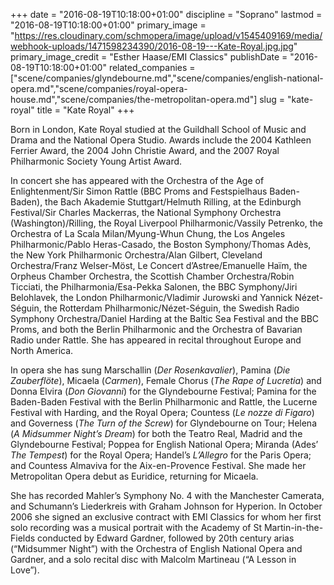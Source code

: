 +++
date = "2016-08-19T10:18:00+01:00"
discipline = "Soprano"
lastmod = "2016-08-19T10:18:00+01:00"
primary_image = "https://res.cloudinary.com/schmopera/image/upload/v1545409169/media/webhook-uploads/1471598234390/2016-08-19---Kate-Royal.jpg.jpg"
primary_image_credit = "Esther Haase/EMI Classics"
publishDate = "2016-08-19T10:18:00+01:00"
related_companies = ["scene/companies/glyndebourne.md","scene/companies/english-national-opera.md","scene/companies/royal-opera-house.md","scene/companies/the-metropolitan-opera.md"]
slug = "kate-royal"
title = "Kate Royal"
+++

Born in London, Kate Royal studied at the Guildhall School of Music and Drama and the National Opera Studio. Awards include the 2004 Kathleen Ferrier Award, the 2004 John Christie Award, and the 2007 Royal Philharmonic Society Young Artist Award.

In concert she has appeared with the Orchestra of the Age of Enlightenment/Sir Simon Rattle (BBC Proms and Festspielhaus Baden-Baden), the Bach Akademie Stuttgart/Helmuth Rilling, at the Edinburgh Festival/Sir Charles Mackerras, the National Symphony Orchestra (Washington)/Rilling, the Royal Liverpool Philharmonic/Vassily Petrenko, the Orchestra of La Scala Milan/Myung-Whun Chung, the Los Angeles Philharmonic/Pablo Heras-Casado, the Boston Symphony/Thomas Adès, the New York Philharmonic Orchestra/Alan Gilbert, Cleveland Orchestra/Franz Welser-Möst,  Le Concert d’Astree/Emanuelle Haïm, the Orpheus Chamber Orchestra, the Scottish Chamber Orchestra/Robin Ticciati, the Philharmonia/Esa-Pekka Salonen, the BBC Symphony/Jiri Belohlavek, the London Philharmonic/Vladimir Jurowski and Yannick Nézet-Séguin, the Rotterdam Philharmonic/Nézet-Séguin, the Swedish Radio Symphony Orchestra/Daniel Harding at the Baltic Sea Festival and the BBC Proms, and both the Berlin Philharmonic and the Orchestra of Bavarian Radio under Rattle. She has appeared in recital throughout Europe and North America.

In opera she has sung Marschallin (*Der Rosenkavalier*), Pamina (*Die Zauberflöte*), Micaela (*Carmen*), Female Chorus (*The Rape of Lucretia*) and Donna Elvira (*Don Giovanni*) for the Glyndebourne Festival; Pamina for the Baden-Baden Festival with the Berlin Philharmonic and Rattle, the Lucerne Festival with Harding, and the Royal Opera; Countess (*Le nozze di Figaro*) and Governess (*The Turn of the Screw*) for Glyndebourne on Tour; Helena (*A Midsummer Night’s Dream*) for both the Teatro Real, Madrid and the Glyndebourne Festival; Poppea for English National Opera; Miranda (Ades’ *The Tempest*) for the Royal Opera; Handel’s *L’Allegro* for the Paris Opera; and Countess Almaviva for the Aix-en-Provence Festival. She made her Metropolitan Opera debut as Euridice, returning for Micaela.

She has recorded Mahler’s Symphony No. 4 with the Manchester Camerata, and Schumann’s Liederkreis with Graham Johnson for Hyperion.  In October 2006 she signed an exclusive contract with EMI Classics for whom her first solo recording was a musical portrait with the Academy of St Martin-in-the-Fields conducted by Edward Gardner, followed by 20th century arias (“Midsummer Night”) with the Orchestra of English National Opera and Gardner, and a solo recital disc with Malcolm Martineau (“A Lesson in Love”).

